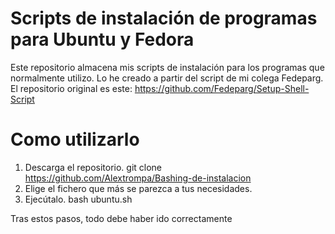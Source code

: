 # Scripts de instalación de programas para Ubuntu y Fedora
Este repositorio almacena mis scripts de instalación para los programas que normalmente utilizo.
Lo he creado a partir del script de mi colega Fedeparg.
El repositorio original es este: https://github.com/Fedeparg/Setup-Shell-Script

# Como utilizarlo
1. Descarga el repositorio.
git clone https://github.com/Alextrompa/Bashing-de-instalacion
2. Elige el fichero que más se parezca a tus necesidades.
3. Ejecútalo.
bash ubuntu.sh

Tras estos pasos, todo debe haber ido correctamente